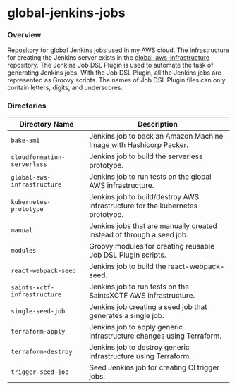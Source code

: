 # global-jenkins-jobs

### Overview

Repository for global Jenkins jobs used in my AWS cloud.  The infrastructure for creating the Jenkins server exists in 
the [global-aws-infrastructure](https://github.com/AJarombek/global-aws-infrastructure/tree/master/jenkins) repository.
The Jenkins Job DSL Plugin is used to automate the task of generating Jenkins jobs.  With the Job DSL Plugin, all the 
Jenkins jobs are represented as Groovy scripts.  The names of Job DSL Plugin files can only contain letters, digits, and 
underscores.

### Directories

| Directory Name               | Description                                                                   |
|------------------------------|-------------------------------------------------------------------------------|
| `bake-ami`                   | Jenkins job to back an Amazon Machine Image with Hashicorp Packer.            |
| `cloudformation-serverless`  | Jenkins job to build the serverless prototype.                                |
| `global-aws-infrastructure`  | Jenkins job to run tests on the global AWS infrastructure.                    |
| `kubernetes-prototype`       | Jenkins job to build/destroy AWS infrastructure for the kubernetes prototype. |
| `manual`                     | Jenkins jobs that are manually created instead of through a seed job.         |
| `modules`                    | Groovy modules for creating reusable Job DSL Plugin scripts.                  |
| `react-webpack-seed`         | Jenkins job to build the react-webpack-seed.                                  |
| `saints-xctf-infrastructure` | Jenkins job to run tests on the SaintsXCTF AWS infrastructure.                |
| `single-seed-job`            | Jenkins job creating a seed job that generates a single job.                  |
| `terraform-apply`            | Jenkins job to apply generic infrastructure changes using Terraform.          |
| `terraform-destroy`          | Jenkins job to destroy generic infrastructure using Terraform.                |
| `trigger-seed-job`           | Seed Jenkins job for creating CI trigger jobs.                                |